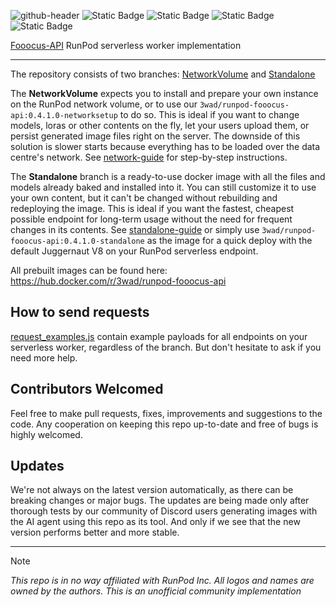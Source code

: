![github-header](https://github.com/qodeindustries/Quinn-AI/assets/66263283/bf8149b2-cdc3-4a59-96fb-1d272221ef70)
![Static Badge](https://img.shields.io/badge/API_version-0.4.1.0-blue) ![Static Badge](https://img.shields.io/badge/Fooocus_version-2.4.1-blue) ![Static Badge](https://img.shields.io/badge/API_coverage-100%25-vividgreen) ![Static Badge](https://img.shields.io/badge/API_tests-passed-vividgreen)

[Fooocus-API](https://github.com/mrhan1993/Fooocus-API) RunPod serverless worker implementation

---

The repository consists of two branches:
[NetworkVolume](https://github.com/davefojtik/RunPod-Fooocus-API/tree/NetworkVolume) and [Standalone](https://github.com/davefojtik/RunPod-Fooocus-API/tree/Standalone)

The **NetworkVolume** expects you to install and prepare your own instance on the RunPod network volume, or to use our `3wad/runpod-fooocus-api:0.4.1.0-networksetup` to do so. This is ideal if you want to change models, loras or other contents on the fly, let your users upload them, or persist generated image files right on the server. The downside of this solution is slower starts because everything has to be loaded over the data centre's network. See [network-guide](https://github.com/davefojtik/RunPod-Fooocus-API/blob/NetworkVolume/docs/network-guide.md) for step-by-step instructions.

The **Standalone** branch is a ready-to-use docker image with all the files and models already baked and installed into it. You can still customize it to use your own content, but it can't be changed without rebuilding and redeploying the image. This is ideal if you want the fastest, cheapest possible endpoint for long-term usage without the need for frequent changes in its contents. See [standalone-guide](https://github.com/davefojtik/RunPod-Fooocus-API/blob/Standalone/docs/standalone-guide.md) or simply use `3wad/runpod-fooocus-api:0.4.1.0-standalone` as the image for a quick deploy with the default Juggernaut V8 on your RunPod serverless endpoint.

All prebuilt images can be found here: https://hub.docker.com/r/3wad/runpod-fooocus-api

## How to send requests

[request_examples.js](https://github.com/davefojtik/RunPod-Fooocus-API/blob/NetworkVolume/docs/request_examples.js) contain example payloads for all endpoints on your serverless worker, regardless of the branch. But don't hesitate to ask if you need more help.

## Contributors Welcomed

Feel free to make pull requests, fixes, improvements and suggestions to the code. Any cooperation on keeping this repo up-to-date and free of bugs is highly welcomed.

## Updates

We're not always on the latest version automatically, as there can be breaking changes or major bugs. The updates are being made only after thorough tests by our community of Discord users generating images with the AI agent using this repo as its tool. And only if we see that the new version performs better and more stable.

---

> [!NOTE]
> _This repo is in no way affiliated with RunPod Inc. All logos and names are owned by the authors. This is an unofficial community implementation_

